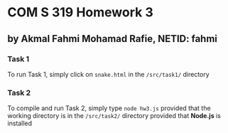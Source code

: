 # COM S 319 Homework 3

## by Akmal Fahmi Mohamad Rafie, NETID: fahmi

### Task 1

To run Task 1, simply click on `snake.html` in the `/src/task1/` directory

### Task 2

To compile and run Task 2, simply type `node hw3.js` provided that the working directory is in the `/src/task2/` directory provided that **Node.js** is installed
